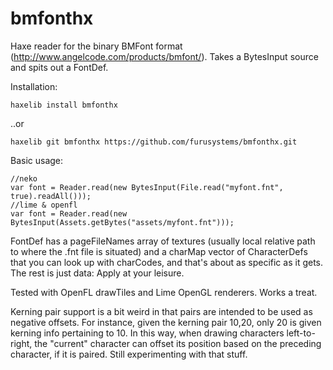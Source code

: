 bmfonthx
========

Haxe reader for the binary BMFont format (http://www.angelcode.com/products/bmfont/). Takes a BytesInput source and spits out a FontDef.

Installation:  

	haxelib install bmfonthx

..or 

	haxelib git bmfonthx https://github.com/furusystems/bmfonthx.git

Basic usage:  

	//neko
    var font = Reader.read(new BytesInput(File.read("myfont.fnt", true).readAll()));  
    //lime & openfl
    var font = Reader.read(new BytesInput(Assets.getBytes("assets/myfont.fnt")));  
  
FontDef has a pageFileNames array of textures (usually local relative path to where the .fnt file is situated) and a charMap vector of CharacterDefs that you can look up with charCodes, and that's about as specific as it gets. The rest is just data: Apply at your leisure.

Tested with OpenFL drawTiles and Lime OpenGL renderers. Works a treat.

Kerning pair support is a bit weird in that pairs are intended to be used as negative offsets. For instance, given the kerning pair 10,20, only 20 is given kerning info pertaining to 10. In this way, when drawing characters left-to-right, the "current" character can offset its position based on the preceding character, if it is paired. Still experimenting with that stuff.
